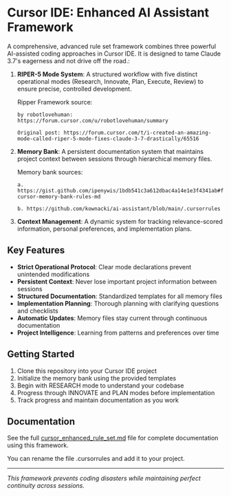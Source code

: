 # Cursor IDE: Enhanced AI Assistant Framework

A comprehensive, advanced rule set framework combines three powerful AI-assisted coding approaches in Cursor IDE. It is designed to tame Claude 3.7's eagerness and not drive off the road.:

1. **RIPER-5 Mode System**: A structured workflow with five distinct operational modes (Research, Innovate, Plan, Execute, Review) to ensure precise, controlled development.

      Ripper Framework source:

       by robotlovehuman: https://forum.cursor.com/u/robotlovehuman/summary

       Original post: https://forum.cursor.com/t/i-created-an-amazing-mode-called-riper-5-mode-fixes-claude-3-7-drastically/65516

3. **Memory Bank**: A persistent documentation system that maintains project context between sessions through hierarchical memory files.

   Memory bank sources: 

       a. https://gist.github.com/ipenywis/1bdb541c3a612dbac4a14e1e3f4341ab#file-cursor-memory-bank-rules-md

       b. https://github.com/kownacki/ai-assistant/blob/main/.cursorrules
   
4. **Context Management**: A dynamic system for tracking relevance-scored information, personal preferences, and implementation plans.

## Key Features

- **Strict Operational Protocol**: Clear mode declarations prevent unintended modifications
- **Persistent Context**: Never lose important project information between sessions
- **Structured Documentation**: Standardized templates for all memory files
- **Implementation Planning**: Thorough planning with clarifying questions and checklists
- **Automatic Updates**: Memory files stay current through continuous documentation
- **Project Intelligence**: Learning from patterns and preferences over time

## Getting Started

1. Clone this repository into your Cursor IDE project
2. Initialize the memory bank using the provided templates
3. Begin with RESEARCH mode to understand your codebase
4. Progress through INNOVATE and PLAN modes before implementation
5. Track progress and maintain documentation as you work

## Documentation

See the full [cursor_enhanced_rule_set.md](./cursor_enhanced_rule_set.md) file for complete documentation using this framework.

You can rename the file .cursorrules and add it to your project.

---

*This framework prevents coding disasters while maintaining perfect continuity across sessions.*
